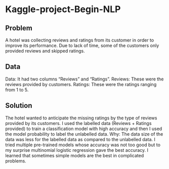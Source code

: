 # Kaggle-project-Begin-NLP
## Problem 
A hotel was collecting reviews and ratings from its customer in order to improve its performance. Due to lack of time, some of the customers only provided reviews and skipped ratings. 
## Data
Data: It had two columns “Reviews” and “Ratings”. 
Reviews: These were the reviews provided by customers.
Ratings: These were the ratings ranging from 1 to 5.
## Solution 
The hotel wanted to anticipate the missing ratings by the type of reviews provided by its customers. 
I used the labelled data (Reviews + Ratings provided) to train a classification model with high accuracy and then I used the model probability to label the unlabelled data.
Why: The data size of the data was less for the labelled data as compared to the unlabelled data. I tried multiple pre-trained models whose accuracy was not too good but to my surprise multinomial logistic regression gave the best accuracy. I learned that sometimes simple models are the best in complicated problems.


